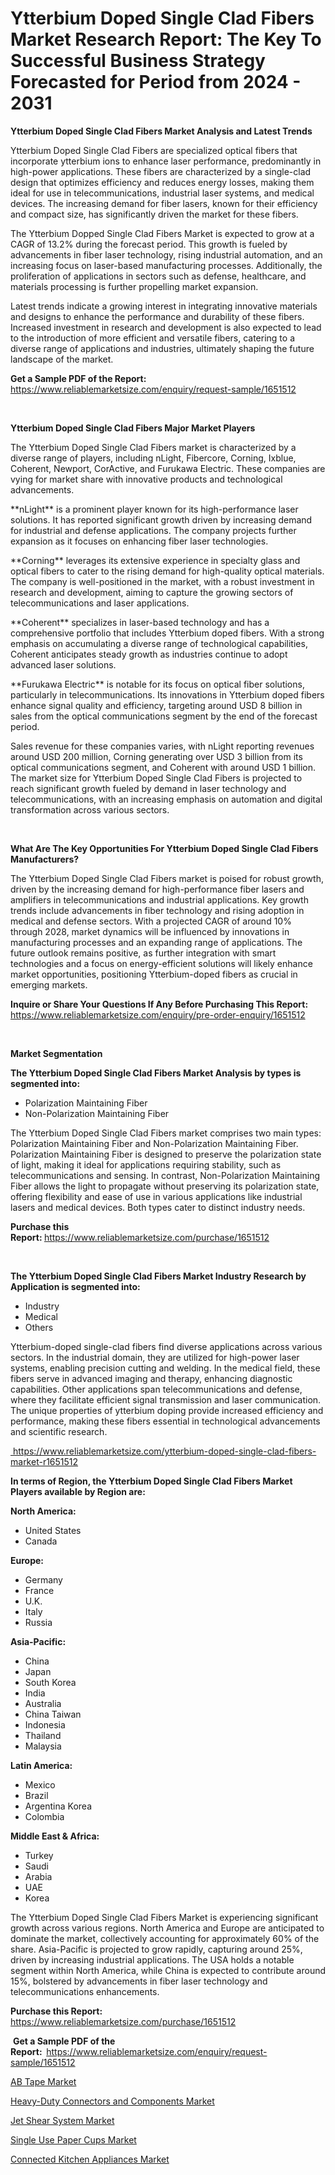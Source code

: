 <p><h1>Ytterbium Doped Single Clad Fibers Market Research Report: The Key To Successful Business Strategy Forecasted for Period from 2024 - 2031</h1></p><p><strong>Ytterbium Doped Single Clad Fibers Market Analysis and Latest Trends</strong></p>
<p><p>Ytterbium Doped Single Clad Fibers are specialized optical fibers that incorporate ytterbium ions to enhance laser performance, predominantly in high-power applications. These fibers are characterized by a single-clad design that optimizes efficiency and reduces energy losses, making them ideal for use in telecommunications, industrial laser systems, and medical devices. The increasing demand for fiber lasers, known for their efficiency and compact size, has significantly driven the market for these fibers.</p><p>The Ytterbium Dopped Single Clad Fibers Market is expected to grow at a CAGR of 13.2% during the forecast period. This growth is fueled by advancements in fiber laser technology, rising industrial automation, and an increasing focus on laser-based manufacturing processes. Additionally, the proliferation of applications in sectors such as defense, healthcare, and materials processing is further propelling market expansion. </p><p>Latest trends indicate a growing interest in integrating innovative materials and designs to enhance the performance and durability of these fibers. Increased investment in research and development is also expected to lead to the introduction of more efficient and versatile fibers, catering to a diverse range of applications and industries, ultimately shaping the future landscape of the market.</p></p>
<p><strong>Get a Sample PDF of the Report:&nbsp;</strong> <a href="https://www.reliablemarketsize.com/enquiry/request-sample/1651512?utm_campaign=1169&utm_medium=2&utm_source=Github&utm_content=ia&utm_term=26092024&utm_id=ytterbium-doped-single-clad-fibers">https://www.reliablemarketsize.com/enquiry/request-sample/1651512</a></p>
<p>&nbsp;</p>
<p><strong>Ytterbium Doped Single Clad Fibers Major Market Players</strong></p>
<p><p>The Ytterbium Doped Single Clad Fibers market is characterized by a diverse range of players, including nLight, Fibercore, Corning, Ixblue, Coherent, Newport, CorActive, and Furukawa Electric. These companies are vying for market share with innovative products and technological advancements.</p><p>**nLight** is a prominent player known for its high-performance laser solutions. It has reported significant growth driven by increasing demand for industrial and defense applications. The company projects further expansion as it focuses on enhancing fiber laser technologies.</p><p>**Corning** leverages its extensive experience in specialty glass and optical fibers to cater to the rising demand for high-quality optical materials. The company is well-positioned in the market, with a robust investment in research and development, aiming to capture the growing sectors of telecommunications and laser applications.</p><p>**Coherent** specializes in laser-based technology and has a comprehensive portfolio that includes Ytterbium doped fibers. With a strong emphasis on accumulating a diverse range of technological capabilities, Coherent anticipates steady growth as industries continue to adopt advanced laser solutions.</p><p>**Furukawa Electric** is notable for its focus on optical fiber solutions, particularly in telecommunications. Its innovations in Ytterbium doped fibers enhance signal quality and efficiency, targeting around USD 8 billion in sales from the optical communications segment by the end of the forecast period.</p><p>Sales revenue for these companies varies, with nLight reporting revenues around USD 200 million, Corning generating over USD 3 billion from its optical communications segment, and Coherent with around USD 1 billion. The market size for Ytterbium Doped Single Clad Fibers is projected to reach significant growth fueled by demand in laser technology and telecommunications, with an increasing emphasis on automation and digital transformation across various sectors.</p></p>
<p>&nbsp;</p>
<p><strong>What Are The Key Opportunities For Ytterbium Doped Single Clad Fibers Manufacturers?</strong></p>
<p><p>The Ytterbium Doped Single Clad Fibers market is poised for robust growth, driven by the increasing demand for high-performance fiber lasers and amplifiers in telecommunications and industrial applications. Key growth trends include advancements in fiber technology and rising adoption in medical and defense sectors. With a projected CAGR of around 10% through 2028, market dynamics will be influenced by innovations in manufacturing processes and an expanding range of applications. The future outlook remains positive, as further integration with smart technologies and a focus on energy-efficient solutions will likely enhance market opportunities, positioning Ytterbium-doped fibers as crucial in emerging markets.</p></p>
<p><strong>Inquire or Share Your Questions If Any Before Purchasing This Report:</strong> <a href="https://www.reliablemarketsize.com/enquiry/pre-order-enquiry/1651512?utm_campaign=1169&utm_medium=2&utm_source=Github&utm_content=ia&utm_term=26092024&utm_id=ytterbium-doped-single-clad-fibers">https://www.reliablemarketsize.com/enquiry/pre-order-enquiry/1651512</a></p>
<p>&nbsp;</p>
<p><strong>Market Segmentation</strong></p>
<p><strong>The Ytterbium Doped Single Clad Fibers Market Analysis by types is segmented into:</strong></p>
<p><ul><li>Polarization Maintaining Fiber</li><li>Non-Polarization Maintaining Fiber</li></ul></p>
<p><p>The Ytterbium Doped Single Clad Fibers market comprises two main types: Polarization Maintaining Fiber and Non-Polarization Maintaining Fiber. Polarization Maintaining Fiber is designed to preserve the polarization state of light, making it ideal for applications requiring stability, such as telecommunications and sensing. In contrast, Non-Polarization Maintaining Fiber allows the light to propagate without preserving its polarization state, offering flexibility and ease of use in various applications like industrial lasers and medical devices. Both types cater to distinct industry needs.</p></p>
<p><strong>Purchase this Report:&nbsp;</strong><a href="https://www.reliablemarketsize.com/purchase/1651512?utm_campaign=1169&utm_medium=2&utm_source=Github&utm_content=ia&utm_term=26092024&utm_id=ytterbium-doped-single-clad-fibers">https://www.reliablemarketsize.com/purchase/1651512</a></p>
<p>&nbsp;</p>
<p><strong>The Ytterbium Doped Single Clad Fibers Market Industry Research by Application is segmented into:</strong></p>
<p><ul><li>Industry</li><li>Medical</li><li>Others</li></ul></p>
<p><p>Ytterbium-doped single-clad fibers find diverse applications across various sectors. In the industrial domain, they are utilized for high-power laser systems, enabling precision cutting and welding. In the medical field, these fibers serve in advanced imaging and therapy, enhancing diagnostic capabilities. Other applications span telecommunications and defense, where they facilitate efficient signal transmission and laser communication. The unique properties of ytterbium doping provide increased efficiency and performance, making these fibers essential in technological advancements and scientific research.</p></p>
<p><a href="https://www.reliablemarketsize.com/ytterbium-doped-single-clad-fibers-market-r1651512?utm_campaign=1169&utm_medium=2&utm_source=Github&utm_content=ia&utm_term=26092024&utm_id=ytterbium-doped-single-clad-fibers">&nbsp;https://www.reliablemarketsize.com/ytterbium-doped-single-clad-fibers-market-r1651512</a></p>
<p><strong>In terms of Region, the Ytterbium Doped Single Clad Fibers Market Players available by Region are:</strong></p>
<p>
    <p> <strong> North America: </strong>
        <ul>
            <li>United States</li>
            <li>Canada</li>
        </ul>
        </p> 
    <p> <strong> Europe: </strong>
        <ul>
            <li>Germany</li>
            <li>France</li>
            <li>U.K.</li>
            <li>Italy</li>
            <li>Russia</li>
        </ul>
        </p> 
    <p> <strong> Asia-Pacific: </strong>
        <ul>
            <li>China</li>
            <li>Japan</li>
            <li>South Korea</li>
            <li>India</li>
            <li>Australia</li>
            <li>China Taiwan</li>
            <li>Indonesia</li>
            <li>Thailand</li>
            <li>Malaysia</li>
        </ul>
        </p> 
    <p> <strong> Latin America: </strong>
        <ul>
            <li>Mexico</li>
            <li>Brazil</li>
            <li>Argentina Korea</li>
            <li>Colombia</li>
        </ul>
        </p> 
    <p> <strong> Middle East & Africa: </strong>
        <ul>
            <li>Turkey</li>
            <li>Saudi</li>
            <li>Arabia</li>
            <li>UAE</li>
            <li>Korea</li>
        </ul>
    </p>
    </p>
<p><p>The Ytterbium Doped Single Clad Fibers Market is experiencing significant growth across various regions. North America and Europe are anticipated to dominate the market, collectively accounting for approximately 60% of the share. Asia-Pacific is projected to grow rapidly, capturing around 25%, driven by increasing industrial applications. The USA holds a notable segment within North America, while China is expected to contribute around 15%, bolstered by advancements in fiber laser technology and telecommunications enhancements.</p></p>
<p><strong>Purchase this Report: </strong><a href="https://www.reliablemarketsize.com/purchase/1651512?utm_campaign=1169&utm_medium=2&utm_source=Github&utm_content=ia&utm_term=26092024&utm_id=ytterbium-doped-single-clad-fibers">https://www.reliablemarketsize.com/purchase/1651512</a></p>
<p>&nbsp;<strong>Get a Sample PDF of the Report:&nbsp;&nbsp;</strong><a href="https://www.reliablemarketsize.com/enquiry/request-sample/1651512?utm_campaign=1169&utm_medium=2&utm_source=Github&utm_content=ia&utm_term=26092024&utm_id=ytterbium-doped-single-clad-fibers">https://www.reliablemarketsize.com/enquiry/request-sample/1651512</a></p>
<p><strong></strong></p>
<p><p><a href="https://www.linkedin.com/pulse/global-ab-tape-market-size-trends-analysis-regional-outlook-ky4tc?utm_campaign=1169&utm_medium=2&utm_source=Github&utm_content=ia&utm_term=26092024&utm_id=ytterbium-doped-single-clad-fibers">AB Tape Market</a></p><p><a href="https://github.com/pizolina/Market-Research-Report-List-6/blob/main/heavy-duty-connectors-and-components-market.md?utm_campaign=1169&utm_medium=2&utm_source=Github&utm_content=ia&utm_term=26092024&utm_id=ytterbium-doped-single-clad-fibers">Heavy-Duty Connectors and Components Market</a></p><p><a href="https://github.com/MegiDuro586/Market-Research-Report-List-1/blob/main/jet-shear-system-market.md?utm_campaign=1169&utm_medium=2&utm_source=Github&utm_content=ia&utm_term=26092024&utm_id=ytterbium-doped-single-clad-fibers">Jet Shear System Market</a></p><p><a href="https://issuu.com/reportprime-2/docs/single-use-paper-cups-market-size-2_6e74d03a6fc6a5?utm_campaign=1169&utm_medium=2&utm_source=Github&utm_content=ia&utm_term=26092024&utm_id=ytterbium-doped-single-clad-fibers">Single Use Paper Cups Market</a></p><p><a href="https://issuu.com/reportprime-2/docs/connected-kitchen-appliances-market_4aab1f23342471?utm_campaign=1169&utm_medium=2&utm_source=Github&utm_content=ia&utm_term=26092024&utm_id=ytterbium-doped-single-clad-fibers">Connected Kitchen Appliances Market</a></p></p>